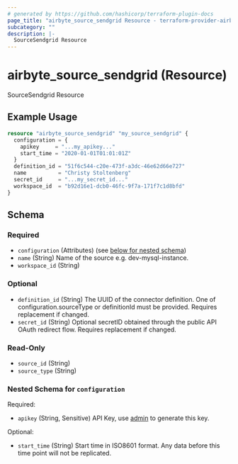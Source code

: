 ```yaml
---
# generated by https://github.com/hashicorp/terraform-plugin-docs
page_title: "airbyte_source_sendgrid Resource - terraform-provider-airbyte"
subcategory: ""
description: |-
  SourceSendgrid Resource
---
```


# airbyte_source_sendgrid (Resource)

SourceSendgrid Resource

## Example Usage

```terraform
resource "airbyte_source_sendgrid" "my_source_sendgrid" {
  configuration = {
    apikey     = "...my_apikey..."
    start_time = "2020-01-01T01:01:01Z"
  }
  definition_id = "51f6c544-c20e-473f-a3dc-46e62d66e727"
  name          = "Christy Stoltenberg"
  secret_id     = "...my_secret_id..."
  workspace_id  = "b92d16e1-dcb0-46fc-9f7a-171f7c1d8bfd"
}
```

<!-- schema generated by tfplugindocs -->
## Schema

### Required

- `configuration` (Attributes) (see [below for nested schema](#nestedatt--configuration))
- `name` (String) Name of the source e.g. dev-mysql-instance.
- `workspace_id` (String)

### Optional

- `definition_id` (String) The UUID of the connector definition. One of configuration.sourceType or definitionId must be provided. Requires replacement if changed.
- `secret_id` (String) Optional secretID obtained through the public API OAuth redirect flow. Requires replacement if changed.

### Read-Only

- `source_id` (String)
- `source_type` (String)

<a id="nestedatt--configuration"></a>
### Nested Schema for `configuration`

Required:

- `apikey` (String, Sensitive) API Key, use <a href="https://app.sendgrid.com/settings/api_keys/">admin</a> to generate this key.

Optional:

- `start_time` (String) Start time in ISO8601 format. Any data before this time point will not be replicated.


